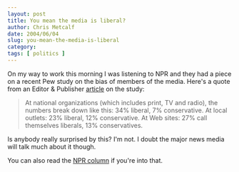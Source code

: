 ```yaml
---
layout: post
title: You mean the media is liberal?
author: Chris Metcalf
date: 2004/06/04
slug: you-mean-the-media-is-liberal
category: 
tags: [ politics ]
---
```


On my way to work this morning I was listening to NPR and they had a piece on a recent Pew study on the bias of members of the media. Here's a quote from an Editor & Publisher <a href="http://www.editorandpublisher.com/eandp/news/article_display.jsp?vnu_content_id=1000517184">article</a> on the study:

<blockquote>At national organizations (which includes print, TV and radio), the numbers break down like this: 34% liberal, 7% conservative. At local outlets: 23% liberal, 12% conservative. At Web sites: 27% call themselves liberals, 13% conservatives. </blockquote>

Is anybody really surprised by this? I'm not. I doubt the major news media will talk much about it though.

You can also read the <a href="http://www.npr.org/features/columns/column.php?columnId=2781901&wfId=1919999">NPR column</a> if you're into that.
